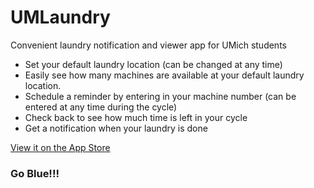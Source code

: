 # UMLaundry
Convenient laundry notification and viewer app for UMich students

* Set your default laundry location (can be changed at any time)
* Easily see how many machines are available at your default laundry location.
* Schedule a reminder by entering in your machine number (can be entered at any time during the cycle)
* Check back to see how much time is left in your cycle
* Get a notification when your laundry is done

[View it on the App Store](https://itunes.apple.com/US/app/id998426445?mt=8)

### Go Blue!!!
